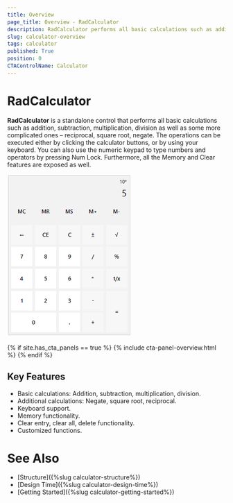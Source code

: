 ```yaml
---
title: Overview
page_title: Overview - RadCalculator
description: RadCalculator performs all basic calculations such as addition, subtraction, multiplication, division as well as some more complicated ones – reciprocal, square root, negate.    
slug: calculator-overview
tags: calculator
published: True
position: 0
CTAControlName: Calculator 
---
```


# RadCalculator

**RadCalculator** is a standalone control that performs all basic calculations such as addition, subtraction, multiplication, division as well as some more complicated ones – reciprocal, square root, negate. The operations can be executed either by clicking the calculator buttons, or by using your keyboard. You can also use the numeric keypad to type numbers and operators by pressing Num Lock. Furthermore, all the Memory and Clear features are exposed as well.

![WinForms RadCalculator Overview](images/calculator-overview001.png)

{% if site.has_cta_panels == true %}
{% include cta-panel-overview.html %}
{% endif %}

## Key Features

* Basic calculations: Addition, subtraction, multiplication, division.
* Additional calculations: Negate, square root, reciprocal.
* Keyboard support.
* Memory functionality.
* Clear entry, clear all, delete functionality.
* Customized functions.
 

# See Also

* [Structure]({%slug calculator-structure%})	
* [Design Time]({%slug calculator-design-time%})	
* [Getting Started]({%slug calculator-getting-started%})	



